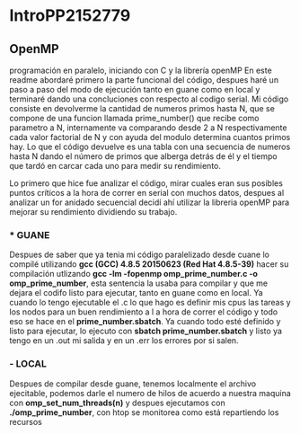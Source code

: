 # IntroPP2152779

## OpenMP

programación en paralelo, iniciando con C y la librería openMP
En este readme abordaré primero la parte funcional del código, despues haré un paso a paso del modo de ejecución tanto en guane como en local y terminaré dando 
una concluciones con respecto al codigo serial.
Mi código consiste en devolverme la cantidad de numeros primos hasta N, que se compone de una funcion llamada prime_number() que recibe como parametro a N, 
internamente va comparando desde 2 a N respectivamente cada valor factorial de N y con ayuda del modulo determina cuantos primos hay. Lo que el código devuelve 
es una tabla con una secuencia de numeros hasta N dando el número de primos que alberga detrás de él y el tiempo que tardó en carcar cada uno para medir su 
rendimiento.

Lo primero que hice fue analizar el código, mirar cuales eran sus posibles puntos críticos a la hora de correr en serial con muchos datos, despues al analizar 
un for anidado secuencial decidí ahí utilizar la libreria openMP para mejorar su rendimiento dividiendo su trabajo.

### * GUANE

Despues de saber que ya tenia mi código paralelizado desde cuane lo compilé utilizando **gcc (GCC) 4.8.5 20150623 (Red Hat 4.8.5-39)** hacer su compilación 
utlizando **gcc -lm -fopenmp omp_prime_number.c -o omp_prime_number**, esta sentencia la usaba para compilar y  que me dejara el codifo listo para 
ejecutar, tanto en guane como en local. Ya cuando lo tengo ejecutable el .c lo que hago es definir mis cpus las tareas y los nodos para un buen rendimiento a l
a hora de correr el código y todo eso se hace en el **prime_number.sbatch**. Ya cuando todo esté definido y listo para ejecutar, lo ejecuto con 
**sbatch prime_number.sbatch** y listo ya tengo en un .out mi salida y en un .err los errores por si salen.

### - LOCAL

Despues de compilar desde guane, tenemos localmente el archivo ejecitable, podemos darle el numero de hilos de acuerdo a nuestra maquina con 
**omp_set_num_threads(n)** y despues ejecutamos con **./omp_prime_number**, con htop se monitorea como está repartiendo los recursos 
